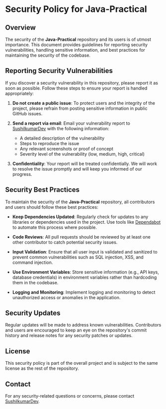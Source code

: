 # Security Policy for Java-Practical

## Overview
The security of the **Java-Practical** repository and its users is of utmost importance. This document provides guidelines for reporting security vulnerabilities, handling sensitive information, and best practices for maintaining the security of the codebase.

## Reporting Security Vulnerabilities
If you discover a security vulnerability in this repository, please report it as soon as possible. Follow these steps to ensure your report is handled appropriately:

1. **Do not create a public issue**: To protect users and the integrity of the project, please refrain from posting sensitive information in public GitHub issues.

2. **Send a report via email**: Email your vulnerability report to [SushilkumarDev](mailto:sushilkumardeveloper@gmail.com) with the following information:
   - A detailed description of the vulnerability
   - Steps to reproduce the issue
   - Any relevant screenshots or proof of concept
   - Severity level of the vulnerability (low, medium, high, critical)

3. **Confidentiality**: Your report will be treated confidentially. We will work to resolve the issue promptly and will keep you informed of our progress.

## Security Best Practices
To maintain the security of the **Java-Practical** repository, all contributors and users should follow these best practices:

- **Keep Dependencies Updated**: Regularly check for updates to any libraries or dependencies used in the project. Use tools like [Dependabot](https://github.com/features/automated-security-fixes) to automate this process where possible.

- **Code Reviews**: All pull requests should be reviewed by at least one other contributor to catch potential security issues.

- **Input Validation**: Ensure that all user input is validated and sanitized to prevent common vulnerabilities such as SQL injection, XSS, and command injection.

- **Use Environment Variables**: Store sensitive information (e.g., API keys, database credentials) in environment variables rather than hardcoding them in the codebase.

- **Logging and Monitoring**: Implement logging and monitoring to detect unauthorized access or anomalies in the application.

## Security Updates
Regular updates will be made to address known vulnerabilities. Contributors and users are encouraged to keep an eye on the repository's commit history and release notes for any security patches or updates.

## License
This security policy is part of the overall project and is subject to the same license as the rest of the repository. 

## Contact
For any security-related questions or concerns, please contact [SushilkumarDev](mailto:sushilkumardeveloper@gmail.com).
